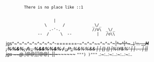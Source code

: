          
         
            
            There is no place like ::1


                         |    
                     \       /            _\/_
                       .-'-.              //o\  _\/_
                  --  /     \  --           |   /o\\
 jgs^~^~^~^~^~^~^~^~^-=======-~^~^~^~~^~^~^~|~~^~^|^~` 
                                                  |
                  `'::.
              _________H ,%%&%,
             /\     _   \%&&%%&%
            /  \___/^\___\%&%%&&
            |  | []   [] |%\Y&%'
            |  |   .-.   | ||  
      jgs ~~@._|@@_|||_@@|~||~~~~~~~~~
                 `""") )"""`
      .:*~*:._.:*~*:._.:*~*:._.:*~*:._.
